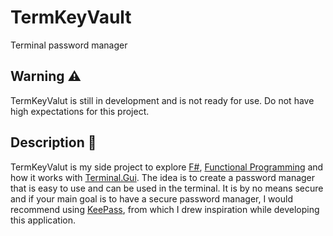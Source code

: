 ﻿# TermKeyVault

Terminal password manager

## Warning ⚠️
TermKeyValut is still in development and is not ready for use. Do not have high expectations for this project.

## Description 📝
TermKeyValut is my side project to explore [F#](https://fsharp.org/), [Functional Programming](https://en.wikipedia.org/wiki/Functional_programming) and how it works with [Terminal.Gui](https://github.com/gui-cs/Terminal.Gui). The idea is to create a password manager that is easy to use and can be used in the terminal.
It is by no means secure and if your main goal is to have a secure password manager, I would recommend using [KeePass](https://keepass.info/), from which I drew inspiration while developing this application.